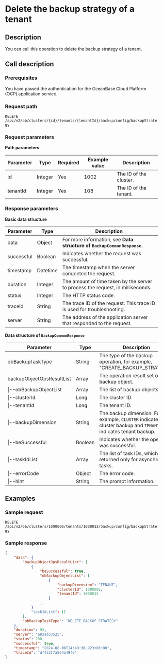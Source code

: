 # Delete the backup strategy of a tenant

## Description

You can call this operation to delete the backup strategy of a tenant.

## Call description

### Prerequisites

You have passed the authentication for the OceanBase Cloud Platform (OCP) application service.

### Request path

`DELETE /api/v2/ob/clusters/{id}/tenants/{tenantId}/backup/config/backupStrategy`

### Request parameters

**Path parameters**

|  Parameter  |  Type  |  Required  |  Example value  |  Description  |
|--------|--------|--------|----------|--------|
|  id        |  Integer  |  Yes    |  1002   | The ID of the cluster.  |
|  tenantId  |  Integer  |  Yes    |  108    | The ID of the tenant.  |

### Response parameters

**Basic data structure**

|  Parameter  |  Type  | Description                               |
|---------|----------|----------------------------------|
|  data  |  Object  | For more information, see **Data structure of `BackupCommonResponse`**. |
|   successful   |  Boolean | Indicates whether the request was successful.                          |
|   timestamp  |   Datetime   | The timestamp when the server completed the request.                     |
| duration | Integer | The amount of time taken by the server to process the request, in milliseconds.                  |
| status | Integer | The HTTP status code.            |
| traceId | String | The trace ID of the request. This trace ID is used for troubleshooting.             |
| server | String | The address of the application server that responded to the request.                    |

**Data structure of `BackupCommonResponse`**

|            Parameter             |   Type    |                       Description                        |
|---------------------------|---------|-------------------------------------------------|
| obBackupTaskType          | String  | The type of the backup operation, for example, "CREATE_BACKUP_STRATEGY".              |
| backupObjectOpsResultList | Array   | The operation result set of the backup object.                                      |
| \|--obBackupObjectList    | Array   | The list of backup objects.                                         |
| \|--clusterId             | Long    | The cluster ID.                                          |
| \|--tenantId              | Long    | The tenant ID.                                          |
| \|--backupDimension       | String  | The backup dimension. For example, `CLUSTER` indicates cluster backup and `TENANT` indicates tenant backup. |
| \|--beSuccessful          | Boolean | Indicates whether the operation was successful.                                         |
| \|--taskIdList            | Array   | The list of task IDs, which is returned only for asynchronous tasks.                               |
| \|--errorCode             | Object  | The error code.                                            |
| \|--hint                  | String  | The prompt information.                                           |

## Examples

### Sample request

`DELETE /api/v2/ob/clusters/1000005/tenants/1000012/backup/config/backupStrategy`

### Sample response

```JSON
{
    "data": {
        "backupObjectOpsResultList": [
            {
                "beSuccessful": true,
                "obBackupObjectList": [
                    {
                        "backupDimension": "TENANT",
                        "clusterId": 1000005,
                        "tenantId": 1000012
                    }
                ],
            }
            "taskIdList": []
        ],
        "obBackupTaskType": "DELETE_BACKUP_STRATEGY"
    },
    "duration": 93,
    "server": "a83ad33525",
    "status": 200,
    "successful": true,
    "timestamp": "2024-08-08T14:43:36.923+08:00",
    "traceId": "df433f7a864a49f6"
}
```
